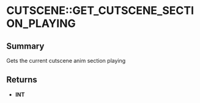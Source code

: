 # CUTSCENE::GET_CUTSCENE_SECTION_PLAYING

## Summary
Gets the current cutscene anim section playing

## Returns
* **INT**
